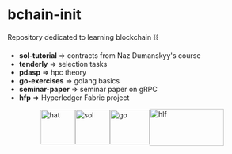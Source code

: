 # bchain-init

Repository dedicated to learning blockchain ⛓️ 
- **sol-tutorial** => contracts from Naz Dumanskyy's course
- **tenderly** => selection tasks
- **pdasp** => hpc theory 
- **go-exercises** => golang basics
- **seminar-paper** => seminar paper on gRPC
- **hfp** => Hyperledger Fabric project

<div style="display: flex; justify-content: center; align-items: center;">  
  <img src="https://icon.icepanel.io/Technology/svg/Hardhat.svg" alt="hat" width="70" height="70">     
  <img src="https://img.icons8.com/color/512/solidity.png" alt="sol" width="70" height="70"> 
  <img src="https://go.dev/blog/go-brand/Go-Logo/PNG/Go-Logo_Blue.png" alt="go" width="80" height="70">  
  <img src="https://editor.analyticsvidhya.com/uploads/88670intro.png" alt="hlf" width="150" height="75">  
</div>
